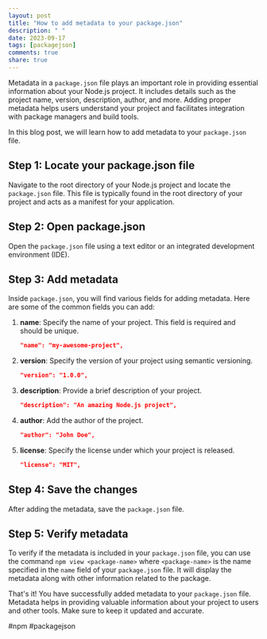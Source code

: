 ```yaml
---
layout: post
title: "How to add metadata to your package.json"
description: " "
date: 2023-09-17
tags: [packagejson]
comments: true
share: true
---
```


Metadata in a `package.json` file plays an important role in providing essential information about your Node.js project. It includes details such as the project name, version, description, author, and more. Adding proper metadata helps users understand your project and facilitates integration with package managers and build tools.

In this blog post, we will learn how to add metadata to your `package.json` file.

## Step 1: Locate your package.json file
Navigate to the root directory of your Node.js project and locate the `package.json` file. This file is typically found in the root directory of your project and acts as a manifest for your application.

## Step 2: Open package.json
Open the `package.json` file using a text editor or an integrated development environment (IDE).

## Step 3: Add metadata
Inside `package.json`, you will find various fields for adding metadata. Here are some of the common fields you can add:

1. **name**: Specify the name of your project. This field is required and should be unique.
    ```json
    "name": "my-awesome-project",
    ```

2. **version**: Specify the version of your project using semantic versioning. 
    ```json
    "version": "1.0.0",
    ```

3. **description**: Provide a brief description of your project.
    ```json
    "description": "An amazing Node.js project",
    ```

4. **author**: Add the author of the project.
    ```json
    "author": "John Doe",
    ```

5. **license**: Specify the license under which your project is released.
    ```json
    "license": "MIT",
    ```

## Step 4: Save the changes
After adding the metadata, save the `package.json` file.

## Step 5: Verify metadata
To verify if the metadata is included in your `package.json` file, you can use the command `npm view <package-name>` where `<package-name>` is the name specified in the `name` field of your `package.json` file. It will display the metadata along with other information related to the package.

That's it! You have successfully added metadata to your `package.json` file. Metadata helps in providing valuable information about your project to users and other tools. Make sure to keep it updated and accurate.

#npm #packagejson
